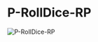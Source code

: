 # P-RollDice-RP

![P-RollDice-RP](https://user-images.githubusercontent.com/101873227/206873002-7be87d98-dd48-4bb4-b7f6-6164a94d8557.gif)

